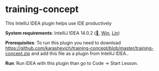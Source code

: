 # training-concept
This IntelliJ IDEA plugin helps use IDE productively

**System requirements**: IntelliJ IDEA 14.0.2 ([](https://download.jetbrains.com/idea/ideaIU-14.0.2.dmg), [Win](https://download.jetbrains.com/idea/ideaIU-14.0.2.exe), [Lin](https://download.jetbrains.com/idea/ideaIU-14.0.2.tar.gz)) 

**Prerequisites**: To run this plugin you need to download https://github.com/karashevich/training-concept/blob/master/training-concept.zip and add this file as a plugin from IntelliJ IDEA..

**Run**: Run IDEA with this plugin than go to Code → Start Lesson. 
